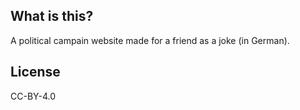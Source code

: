 ## What is this?

A political campain website made for a friend as a joke (in German).

## License

CC-BY-4.0
